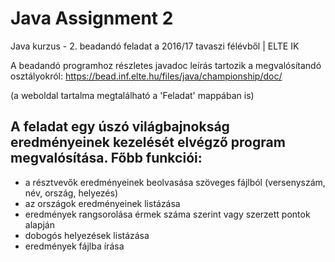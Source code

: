 # Java Assignment 2
Java kurzus - 2. beadandó feladat a 2016/17 tavaszi félévből | ELTE IK

A beadandó programhoz részletes javadoc leírás tartozik a megvalósítandó osztályokról:
https://bead.inf.elte.hu/files/java/championship/doc/

(a weboldal tartalma megtalálható a 'Feladat' mappában is)

A feladat egy úszó világbajnokság eredményeinek kezelését elvégző program megvalósítása.
Főbb funkciói:
-
- a résztvevők eredményeinek beolvasása szöveges fájlból (versenyszám, név, ország, helyezés)
- az országok eredményeinek listázása
- eredmények rangsorolása érmek száma szerint vagy szerzett pontok alapján
- dobogós helyezések listázása
- eredmények fájlba írása

